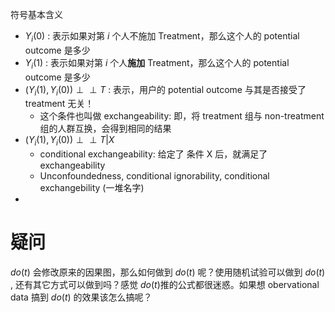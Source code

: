 符号基本含义

* $Y_i(0)$ : 表示如果对第 $i$ 个人不施加 Treatment，那么这个人的 potential outcome 是多少
* $Y_i(1)$ : 表示如果对第 $i$ 个人**施加** Treatment，那么这个人的 potential outcome 是多少
* $(Y_i(1), Y_i(0)) \perp\perp T$ : 表示，用户的 potential outcome 与其是否接受了 treatment 无关！
  * 这个条件也叫做 exchangeability: 即，将 treatment 组与 non-treatment 组的人群互换，会得到相同的结果
* $(Y_i(1), Y_i(0)) \perp\perp T | X$
  * conditional exchangeability: 给定了 条件 X 后，就满足了 exchangeability
  * Unconfoundedness, conditional ignorability, conditional exchangebility (一堆名字)
* 



# 疑问

$do(t)$ 会修改原来的因果图，那么如何做到 $do(t)$ 呢？使用随机试验可以做到 $do(t)$ , 还有其它方式可以做到吗？感觉 $do(t)$推的公式都很迷惑。如果想 obervational data 搞到 $do(t)$ 的效果该怎么搞呢？
